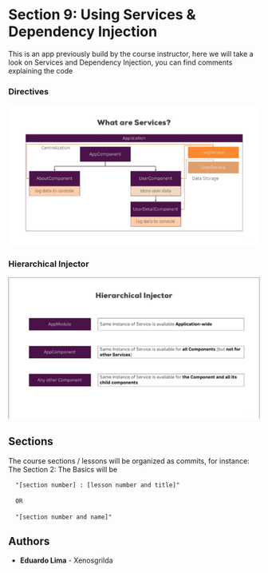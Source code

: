 # Section 9: Using Services & Dependency Injection

This is an app previously build by the course instructor, here we will take a look on Services
and Dependency Injection, you can find comments explaining the code

### Directives
![Directives](./services.png?raw=true "Directives")

### Hierarchical Injector
![Hierarchical Injector](./hierarchical_injector.png?raw=true "Hierarchical Injector")

## Sections

The course sections / lessons will be organized as commits, for instance:
The Section 2: The Basics will be
```
  "[section number] : [lesson number and title]"
  
  OR
  
  "[section number and name]"
```
## Authors

* **Eduardo Lima** - Xenosgrilda
